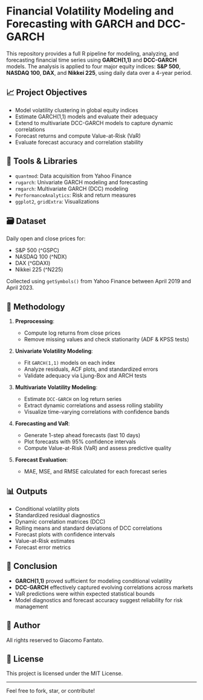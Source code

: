# Financial Volatility Modeling and Forecasting with GARCH and DCC-GARCH

This repository provides a full R pipeline for modeling, analyzing, and forecasting financial time series using **GARCH(1,1)** and **DCC-GARCH** models. The analysis is applied to four major equity indices: **S&P 500**, **NASDAQ 100**, **DAX**, and **Nikkei 225**, using daily data over a 4-year period.

## 📈 Project Objectives

- Model volatility clustering in global equity indices
- Estimate GARCH(1,1) models and evaluate their adequacy
- Extend to multivariate DCC-GARCH models to capture dynamic correlations
- Forecast returns and compute Value-at-Risk (VaR)
- Evaluate forecast accuracy and correlation stability

## 🔧 Tools & Libraries

- `quantmod`: Data acquisition from Yahoo Finance
- `rugarch`: Univariate GARCH modeling and forecasting
- `rmgarch`: Multivariate GARCH (DCC) modeling
- `PerformanceAnalytics`: Risk and return measures
- `ggplot2`, `gridExtra`: Visualizations

## 🗃️ Dataset

Daily open and close prices for:

- S&P 500 (^GSPC)
- NASDAQ 100 (^NDX)
- DAX (^GDAXI)
- Nikkei 225 (^N225)

Collected using `getSymbols()` from Yahoo Finance between April 2019 and April 2023.

## 🧠 Methodology

1. **Preprocessing**:
   - Compute log returns from close prices
   - Remove missing values and check stationarity (ADF & KPSS tests)

2. **Univariate Volatility Modeling**:
   - Fit `GARCH(1,1)` models on each index
   - Analyze residuals, ACF plots, and standardized errors
   - Validate adequacy via Ljung-Box and ARCH tests

3. **Multivariate Volatility Modeling**:
   - Estimate `DCC-GARCH` on log return series
   - Extract dynamic correlations and assess rolling stability
   - Visualize time-varying correlations with confidence bands

4. **Forecasting and VaR**:
   - Generate 1-step ahead forecasts (last 10 days)
   - Plot forecasts with 95% confidence intervals
   - Compute Value-at-Risk (VaR) and assess predictive quality

5. **Forecast Evaluation**:
   - MAE, MSE, and RMSE calculated for each forecast series

## 📊 Outputs

- Conditional volatility plots
- Standardized residual diagnostics
- Dynamic correlation matrices (DCC)
- Rolling means and standard deviations of DCC correlations
- Forecast plots with confidence intervals
- Value-at-Risk estimates
- Forecast error metrics

## 📌 Conclusion

- **GARCH(1,1)** proved sufficient for modeling conditional volatility
- **DCC-GARCH** effectively captured evolving correlations across markets
- VaR predictions were within expected statistical bounds
- Model diagnostics and forecast accuracy suggest reliability for risk management

## 📝 Author

All rights reserved to Giacomo Fantato.


## 📄 License

This project is licensed under the MIT License.

---

Feel free to fork, star, or contribute!
